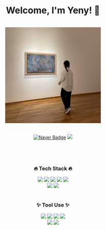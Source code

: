 <div align="center">
  <h1 style="border-bottom: none">Welcome, I'm Yeny! 👋</h1>
  
  <br>
  
  <img src="./img.jpg" width="300" height="300"/>
  
  <br>
  <br>
  
  [![Naver Badge](https://img.shields.io/badge/Email-Naver-03C75A?style=for-the-badge&link=mailto:des423@naver.com)](mailto:des423@naver.com)
  <a href="https://user-0715.tistory.com/">
    <img src="https://img.shields.io/badge/Blog-Tistory-E4501E?style=for-the-badge&" />
  </a>
  
  <h1></h1>
  <br>
  
  <h3>🔥 Tech Stack 🔥</h3>
  
  <img src="https://img.shields.io/badge/HTML-E34F26?style=for-the-badge&logo=HTML5&logoColor=white"/>
  <img src="https://img.shields.io/badge/CSS3-1572B6?style=for-the-badge&logo=CSS3&logoColor=white"/>
  <img src="https://img.shields.io/badge/JavaScript-F7DF1E?style=for-the-badge&logo=JavaScript&logoColor=white"/>
  <img src="https://img.shields.io/badge/jQuery-0769AD?style=for-the-badge&logo=jQuery&logoColor=white"/>
  <img src="https://img.shields.io/badge/Bootstrap-7952B3?style=for-the-badge&logo=Bootstrap&logoColor=white"/>
  <br>
  <img src="https://img.shields.io/badge/Adobe Illustrator-FF9A00?style=for-the-badge&logo=AdobeIllustrator&logoColor=white"/>
  <img src="https://img.shields.io/badge/Adobe Photoshop-31A8FF?style=for-the-badge&logo=AdobePhotoshop&logoColor=white"/>
  
  <br>
  <br>

  <h3>✨ Tool Use ✨</h3>
  <img src="https://img.shields.io/badge/VS Code-007ACC?style=for-the-badge&logo=VisualStudioCode&logoColor=white"/>
  <img src="https://img.shields.io/badge/Atom-66595C?style=for-the-badge&logo=Atom&logoColor=white"/>
  <img src="https://img.shields.io/badge/Figma-F24E1E?style=for-the-badge&logo=Figma&logoColor=white"/>
  <img src="https://img.shields.io/badge/Adobe XD-FF61F6?style=for-the-badge&logo=AdobeXD&logoColor=white"/>
  <br>
  <img src="https://img.shields.io/badge/GitHub-181717?style=for-the-badge&logo=GitHub&logoColor=white"/>
  <img src="https://img.shields.io/badge/Slack-4A154B?style=for-the-badge&logo=Slack&logoColor=white"/>
  
  <br>
  <br>
  <br>
  <br>
  <br>
</div>




<!--
**kim-yeny/kim-yeny** is a ✨ _special_ ✨ repository because its `README.md` (this file) appears on your GitHub profile.

Here are some ideas to get you started:

- 🔭 I’m currently working on ...
- 🌱 I’m currently learning ...
- 👯 I’m looking to collaborate on ...
- 🤔 I’m looking for help with ...
- 💬 Ask me about ...
- 📫 How to reach me: ...
- 😄 Pronouns: ...
- ⚡ Fun fact: ...
-->

